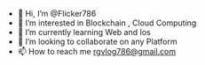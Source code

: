 - 👋 Hi, I’m @Flicker786
- 👀 I’m interested in Blockchain , Cloud Computing
- 🌱 I’m currently learning Web and Ios
- 💞️ I’m looking to collaborate on any Platform
- 📫 How to reach me rgvlog786@gmail.com

<!---
Flicker786/Flicker786 is a ✨ special ✨ repository because its `README.md` (this file) appears on your GitHub profile.
You can click the Preview link to take a look at your changes.
--->
